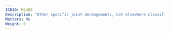 ```yaml
---
ICD10: M2483
Description: "Other specific joint derangements, not elsewhere classified: Forearm"
Matters: No
Weight: 0
---
```


